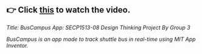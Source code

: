 ## 👉 Click [this](https://youtu.be/2vNFWK9er5k) to watch the video.
_Title: BusCampus App: SECP1513-08 Design Thinking Project By Group 3_

_BusCampus is an app made to track shuttle bus in real-time using MIT App Inventor._
